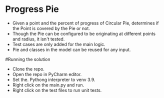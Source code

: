 # Progress Pie
* Given a point and the percent of progress of Circular Pie, determines if the Point is covered by the Pie or not.
* Though the Pie can be configured to be originating at different points and radius, it isn't tested.
* Test cases are only added for the main logic.
* Pie and classes in the model can be reused for any input.

#Running the solution
* Clone the repo.
* Open the repo in PyCharm editor.
* Set the. Pythong interpreter to venv 3.9.
* Right click on the main.py and run.
* Right click on the test files to run unit tests.
